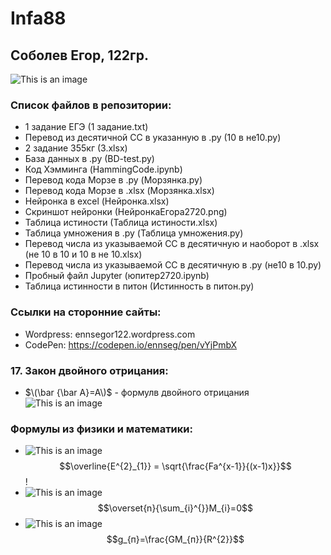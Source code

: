 # Infa88
## Соболев Егор, 122гр.
![This is an image](https://islam.ru/sites/default/files/img/veroeshenie/2011/12/Allah_vahid01.jpg)
### Список файлов в репозитории:
- 1 задание ЕГЭ (1 задание.txt)
- Перевод из десятичной СС в указанную в .py (10 в не10.py)
- 2 задание 355кг (3.xlsx)
- База данных в .py (BD-test.py)
- Код Хэмминга (HammingCode.ipynb)
- Перевод кода Морзе в .py (Морзянка.py)
- Перевод кода Морзе в .xlsx (Морзянка.xlsx)
- Нейронка в excel (Нейронка.xlsx)
- Скриншот нейронки (НейронкаЕгора2720.png)
- Таблица истиности (Таблица истиности.xlsx)
- Таблица умножения в .py (Таблица умножения.py)
- Перевод числа из указываемой СС в десятичную и наоборот в .xlsx (не 10 в 10 и 10 в не 10.xlsx)
- Перевод числа из указываемой СС в десятичную в .py (не10 в 10.py)
- Пробный файл Jupyter (юпитер2720.ipynb)
- Таблица истинности в питон (Истинность в питон.py)
### Ссылки на сторонние сайты:
- Wordpress: ennsegor122.wordpress.com
- CodePen: https://codepen.io/ennseg/pen/vYjPmbX
### 17. Закон двойного отрицания:
-  $\(\bar {\bar A}=A\)$ - формулв двойного отрицания
![This is an image](https://wikimedia.org/api/rest_v1/media/math/render/svg/4da19b846dd66b8cce81ed68580f446d6143d4b3)
### Формулы из физики и математики:
- ![This is an image](file:///C:/Users/Student/Downloads/lagrida_latex_editor%20(13).png) $$\overline{E^{2}_{1}} = \sqrt{\frac{Fa^{x-1}}{(x-1)x}}$$!
- ![This is an image]() $$\overset{n}{\sum_{i}^{}}M_{i}=0$$
- ![This is an image]() $$g_{п}=\frac{GM_{п}}{R^{2}}$$

